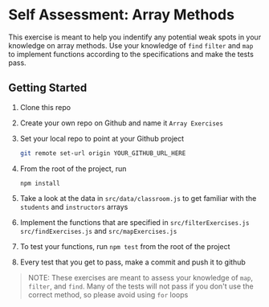 # Self Assessment: Array Methods

This exercise is meant to help you indentify any potential weak spots in your knowledge on array methods. Use your knowledge of `find` `filter` and `map` to implement functions according to the specifications and make the tests pass.

## Getting Started

1. Clone this repo
1. Create your own repo on Github and name it `Array Exercises`
1. Set your local repo to point at your Github project

   ```sh
   git remote set-url origin YOUR_GITHUB_URL_HERE
   ```

1. From the root of the project, run
   ```
   npm install
   ```
1. Take a look at the data in `src/data/classroom.js` to get familiar with the `students` and `instructors` arrays
1. Implement the functions that are specified in `src/filterExercises.js` `src/findExercises.js` and `src/mapExercises.js`
1. To test your functions, run `npm test` from the root of the project
1. Every test that you get to pass, make a commit and push it to github

> NOTE: These exercises are meant to assess your knowledge of `map`, `filter`, and `find`. Many of the tests will not pass if you don't use the correct method, so please avoid using `for` loops

